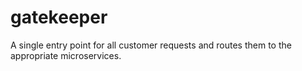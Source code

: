 # gatekeeper
A single entry point for all customer requests and routes them to the appropriate microservices.
